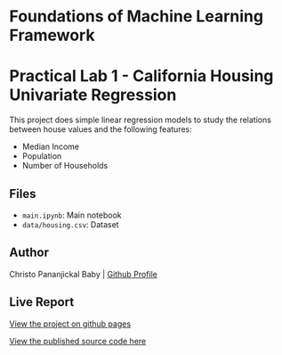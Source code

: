 # Foundations of Machine Learning Framework
# Practical Lab 1 - California Housing Univariate Regression

This project does simple linear regression models to study the relations between house values and the following features:
- Median Income
- Population
- Number of Households

## Files
- `main.ipynb`: Main notebook
- `data/housing.csv`: Dataset


## Author
Christo Pananjickal Baby | [Github Profile](https://github.com/CHRISTOPANANJICKAL)

## Live Report
[View the project on github pages](https://christopananjickal.github.io/Univariate-Regression/)

[View the published source code here](https://github.com/CHRISTOPANANJICKAL/Univariate-Regression)